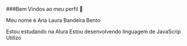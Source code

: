 ###Bem Vindos ao meu perfil 🖤

Meu nome é Ana Laura Bandeira Bento

Estou estudando na Alura
Estou desenvolvendo línguagem de JavaScrip
Utilizo
